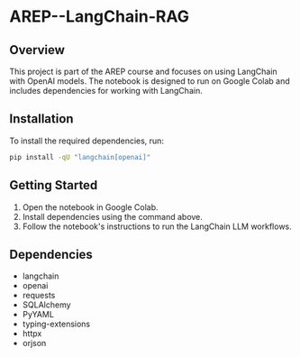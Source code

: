 # AREP--LangChain-RAG



## Overview

This project is part of the AREP course and focuses on using LangChain with OpenAI models. The notebook is designed to run on Google Colab and includes dependencies for working with LangChain.

## Installation

To install the required dependencies, run:

```bash
pip install -qU "langchain[openai]"
```

## Getting Started
1. Open the notebook in Google Colab.
2. Install dependencies using the command above.
3. Follow the notebook's instructions to run the LangChain LLM workflows.

## Dependencies

- langchain
- openai
- requests
- SQLAlchemy
- PyYAML
- typing-extensions
- httpx
- orjson
